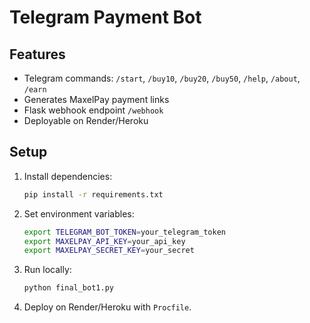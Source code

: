 # Telegram Payment Bot

## Features
- Telegram commands: `/start`, `/buy10`, `/buy20`, `/buy50`, `/help`, `/about`, `/earn`
- Generates MaxelPay payment links
- Flask webhook endpoint `/webhook`
- Deployable on Render/Heroku

## Setup
1. Install dependencies:
   ```bash
   pip install -r requirements.txt
   ```
2. Set environment variables:
   ```bash
   export TELEGRAM_BOT_TOKEN=your_telegram_token
   export MAXELPAY_API_KEY=your_api_key
   export MAXELPAY_SECRET_KEY=your_secret
   ```
3. Run locally:
   ```bash
   python final_bot1.py
   ```
4. Deploy on Render/Heroku with `Procfile`.

